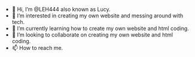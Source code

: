 - 👋 Hi, I’m @LEH444 also known as Lucy. 
- 👀 I’m interested in creating my own website and messing around with tech. 
- 🌱 I’m currently learning how to create my own website and html coding. 
- 💞️ I’m looking to collaborate on creating my own website and html coding. 
- 📫 How to reach me. 

<!---
LEH444/LEH444 is a ✨ special ✨ repository because its `README.md` (this file) appears on your GitHub profile.
You can click the Preview link to take a look at your changes.
--->
